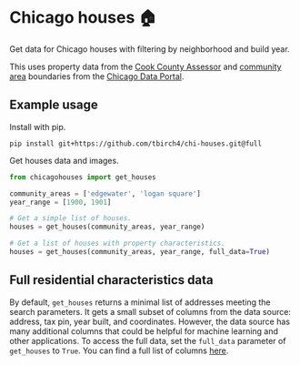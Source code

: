# Chicago houses 🏠

Get data for Chicago houses with filtering by neighborhood and build year.

This uses property data from the [Cook County Assessor](https://datacatalog.cookcountyil.gov/Property-Taxation/Assessor-Archived-05-11-2022-Residential-Property-/bcnq-qi2z) and [community area](https://en.wikipedia.org/wiki/Community_areas_in_Chicago) boundaries from the [Chicago Data Portal](https://data.cityofchicago.org/Facilities-Geographic-Boundaries/Boundaries-Community-Areas-current-/cauq-8yn6).

## Example usage

Install with pip.
```shell
pip install git+https://github.com/tbirch4/chi-houses.git@full
```

Get houses data and images.

```python
from chicagohouses import get_houses

community_areas = ['edgewater', 'logan square']
year_range = [1900, 1901]

# Get a simple list of houses.
houses = get_houses(community_areas, year_range)

# Get a list of houses with property characteristics.
houses = get_houses(community_areas, year_range, full_data=True)
```

## Full residential characteristics data
By default, `get_houses` returns a minimal list of addresses meeting the search parameters. It gets a small subset of columns from the data source: address, tax pin, year built, and coordinates. However, the data source has many additional columns that could be helpful for machine learning and other applications. To access the full data, set the `full_data` parameter of `get_houses` to `True`. You can find a full list of columns [here](https://datacatalog.cookcountyil.gov/Property-Taxation/Assessor-Archived-05-11-2022-Residential-Property-/bcnq-qi2z).
